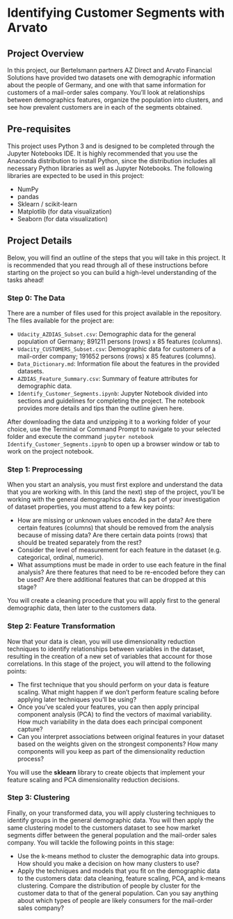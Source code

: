 # Identifying Customer Segments with Arvato

## Project Overview

In this project, our Bertelsmann partners AZ Direct and Arvato Financial Solutions have provided two datasets one with demographic information about the people of Germany, and one with that same information for customers of a mail-order sales company. You’ll look at relationships between demographics features, organize the population into clusters, and see how prevalent customers are in each of the segments obtained.

## Pre-requisites 

This project uses Python 3 and is designed to be completed through the Jupyter Notebooks IDE. It is highly recommended that you use the Anaconda distribution to install Python, since the distribution includes all necessary Python libraries as well as Jupyter Notebooks. The following libraries are expected to be used in this project:

- NumPy
- pandas
- Sklearn / scikit-learn
- Matplotlib (for data visualization)
- Seaborn (for data visualization)

## Project Details

Below, you will find an outline of the steps that you will take in this project. It is recommended that you read through all of these instructions before starting on the project so you can build a high-level understanding of the tasks ahead!

### Step 0: The Data

There are a number of files used for this project available in the repository. The files available for the project are:

- `Udacity_AZDIAS_Subset.csv`: Demographic data for the general population of Germany; 891211 persons (rows) x 85 features (columns).
- `Udacity_CUSTOMERS_Subset.csv`: Demographic data for customers of a mail-order company; 191652 persons (rows) x 85 features (columns).
- `Data_Dictionary.md`: Information file about the features in the provided datasets.
- `AZDIAS_Feature_Summary.csv`: Summary of feature attributes for demographic data.
- `Identify_Customer_Segments.ipynb`: Jupyter Notebook divided into sections and guidelines for completing the project. The notebook provides more details and tips than the outline given here.

After downloading the data and unzipping it to a working folder of your choice, use the Terminal or Command Prompt to navigate to your selected folder and execute the command `jupyter notebook Identify_Customer_Segments.ipynb` to open up a browser window or tab to work on the project notebook.

### Step 1: Preprocessing

When you start an analysis, you must first explore and understand the data that you are working with. In this (and the next) step of the project, you’ll be working with the general demographics data. As part of your investigation of dataset properties, you must attend to a few key points:

- How are missing or unknown values encoded in the data? Are there certain features (columns) that should be removed from the analysis because of missing data? Are there certain data points (rows) that should be treated separately from the rest?
- Consider the level of measurement for each feature in the dataset (e.g. categorical, ordinal, numeric).
- What assumptions must be made in order to use each feature in the final analysis? Are there features that need to be re-encoded before they can be used? Are there additional features that can be dropped at this stage?

You will create a cleaning procedure that you will apply first to the general demographic data, then later to the customers data.

### Step 2: Feature Transformation

Now that your data is clean, you will use dimensionality reduction techniques to identify relationships between variables in the dataset, resulting in the creation of a new set of variables that account for those correlations. In this stage of the project, you will attend to the following points:

- The first technique that you should perform on your data is feature scaling. What might happen if we don’t perform feature scaling before applying later techniques you’ll be using?
- Once you’ve scaled your features, you can then apply principal component analysis (PCA) to find the vectors of maximal variability. How much variability in the data does each principal component capture? 
- Can you interpret associations between original features in your dataset based on the weights given on the strongest components? How many components will you keep as part of the dimensionality reduction process?

You will use the **sklearn** library to create objects that implement your feature scaling and PCA dimensionality reduction decisions.

### Step 3: Clustering

Finally, on your transformed data, you will apply clustering techniques to identify groups in the general demographic data. You will then apply the same clustering model to the customers dataset to see how market segments differ between the general population and the mail-order sales company. You will tackle the following points in this stage:

- Use the k-means method to cluster the demographic data into groups. How should you make a decision on how many clusters to use?
- Apply the techniques and models that you fit on the demographic data to the customers data: data cleaning, feature scaling, PCA, and k-means clustering. Compare the distribution of people by cluster for the customer data to that of the general population. Can you say anything about which types of people are likely consumers for the mail-order sales company?